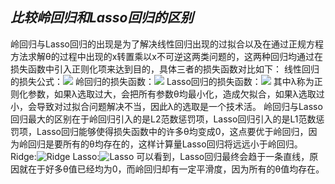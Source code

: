 ## *比较岭回归和Lasso回归的区别*
  
岭回归与Lasso回归的出现是为了解决线性回归出现的过拟合以及在通过正规方程方法求解θ的过程中出现的x转置乘以x不可逆这两类问题的，这两种回归均通过在损失函数中引入正则化项来达到目的，具体三者的损失函数对比如下： 
线性回归的损失公式：<img src="https://latex.codecogs.com/gif.latex?J(&#x5C;theta)=&#x5C;frac{1}{2m}&#x5C;sum&#x5C;limits_{i=1}^n[h_&#x5C;theta(%20x^(i)%20)-y^(i)]^2"/>
岭回归的损失函数：<img src="https://latex.codecogs.com/gif.latex?J（&#x5C;theta）=&#x5C;frac{1}{2m}&#x5C;sum&#x5C;limits_{i=1}^n[h_&#x5C;theta(%20x^(i)%20)-y^(i)]^2+&#x5C;lambda&#x5C;sum&#x5C;limits_{j=1}^n&#x5C;theta_j^2"/>
Lasso回归的损失函数：<img src="https://latex.codecogs.com/gif.latex?J(&#x5C;theta)=&#x5C;frac{1}{2m}&#x5C;sum&#x5C;limits_{i=1}^n[h_&#x5C;theta(%20x^(i)%20)-y^(i)]^2+&#x5C;lambda&#x5C;sum&#x5C;limits_{j=1}^n|&#x5C;theta_j|"/>
其中λ称为正则化参数，如果λ选取过大，会把所有参数θ均最小化，造成欠拟合，如果λ选取过小，会导致对过拟合问题解决不当，因此λ的选取是一个技术活。 
岭回归与Lasso回归最大的区别在于岭回归引入的是L2范数惩罚项，Lasso回归引入的是L1范数惩罚项，Lasso回归能够使得损失函数中的许多θ均变成0，这点要优于岭回归，因为岭回归是要所有的θ均存在的，这样计算量Lasso回归将远远小于岭回归。 
Ridge:![Ridge](https://img-blog.csdn.net/20170815211707575?watermark/2/text/aHR0cDovL2Jsb2cuY3Nkbi5uZXQvaHp3MTk5MjAzMjk=/font/5a6L5L2T/fontsize/400/fill/I0JBQkFCMA==/dissolve/70/gravity/SouthEast )
Lasso:![Lasso](https://img-blog.csdn.net/20170815212210169?watermark/2/text/aHR0cDovL2Jsb2cuY3Nkbi5uZXQvaHp3MTk5MjAzMjk=/font/5a6L5L2T/fontsize/400/fill/I0JBQkFCMA==/dissolve/70/gravity/SouthEast )
可以看到，Lasso回归最终会趋于一条直线，原因就在于好多θ值已经均为0，而岭回归却有一定平滑度，因为所有的θ值均存在。
  